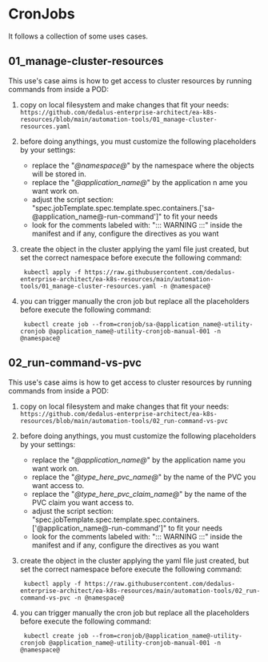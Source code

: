 # CronJobs

It follows a collection of some uses cases.

## 01_manage-cluster-resources

This use's case aims is how to get access to cluster resources by running commands from inside a POD:

1. copy on local filesystem and make changes that fit your needs: ```https://github.com/dedalus-enterprise-architect/ea-k8s-resources/blob/main/automation-tools/01_manage-cluster-resources.yaml```

1. before doing anythings, you must customize the following placeholders by your settings:
    * replace the "_@namespace@_" by the namespace where the objects will be stored in.
    * replace the "_@application\_name@_" by the application n ame you want work on.
    * adjust the script section: "spec.jobTemplate.spec.template.spec.containers.['sa-@application_name@-run-command']" to fit your needs
    * look for the comments labeled with: "::: WARNING :::" inside the manifest and if any, configure the directives as you want

1. create the object in the cluster applying the yaml file just created, but set the correct namespace before execute the following command:

        kubectl apply -f https://raw.githubusercontent.com/dedalus-enterprise-architect/ea-k8s-resources/main/automation-tools/01_manage-cluster-resources.yaml -n @namespace@

1. you can trigger manually the cron job but replace all the placeholders before execute the following command:

        kubectl create job --from=cronjob/sa-@application_name@-utility-cronjob @application_name@-utility-cronjob-manual-001 -n @namespace@

## 02_run-command-vs-pvc

This use's case aims is how to get access to cluster resources by running commands from inside a POD:

1. copy on local filesystem and make changes that fit your needs: ```https://github.com/dedalus-enterprise-architect/ea-k8s-resources/blob/main/automation-tools/02_run-command-vs-pvc```

1. before doing anythings, you must customize the following placeholders by your settings:
    * replace the "_@application\_name@_" by the application name you want work on.
    * replace the "_@type\_here\_pvc\_name@_" by the name of the PVC you want access to.
    * replace the "_@type\_here\_pvc\_claim\_name@_" by the name of the PVC claim you want access to.
    * adjust the script section: "spec.jobTemplate.spec.template.spec.containers.['@application_name@-run-command']" to fit your needs
    * look for the comments labeled with: "::: WARNING :::" inside the manifest and if any, configure the directives as you want

1. create the object in the cluster applying the yaml file just created, but set the correct namespace before execute the following command:

        kubectl apply -f https://raw.githubusercontent.com/dedalus-enterprise-architect/ea-k8s-resources/main/automation-tools/02_run-command-vs-pvc -n @namespace@

1. you can trigger manually the cron job but replace all the placeholders before execute the following command:

        kubectl create job --from=cronjob/@application_name@-utility-cronjob @application_name@-utility-cronjob-manual-001 -n @namespace@